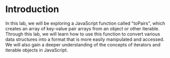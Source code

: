 # Introduction

In this lab, we will be exploring a JavaScript function called "toPairs", which creates an array of key-value pair arrays from an object or other iterable. Through this lab, we will learn how to use this function to convert various data structures into a format that is more easily manipulated and accessed. We will also gain a deeper understanding of the concepts of iterators and iterable objects in JavaScript.
